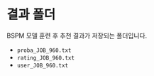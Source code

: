 # 결과 폴더
BSPM 모델 훈련 후 추천 결과가 저장되는 폴더입니다.

* `proba_JOB_960.txt`
* `rating_JOB_960.txt`
* `user_JOB_960.txt`
